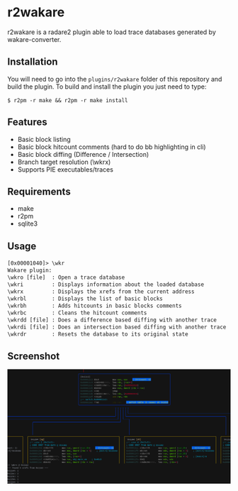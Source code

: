 # r2wakare
r2wakare is a radare2 plugin able to load trace databases generated by wakare-converter.

## Installation
You will need to go into the ```plugins/r2wakare``` folder of this repository and
build the plugin. To build and install the plugin you just need to type:

```
$ r2pm -r make && r2pm -r make install 
```

## Features
- Basic block listing
- Basic block hitcount comments (hard to do bb highlighting in cli)
- Basic block diffing (Difference / Intersection)
- Branch target resolution (\wkrx)
- Supports PIE executables/traces

## Requirements
- make
- r2pm
- sqlite3

## Usage

```
[0x00001040]> \wkr
Wakare plugin:
\wkro [file]  : Open a trace database
\wkri         : Displays information about the loaded database
\wkrx         : Displays the xrefs from the current address
\wkrbl        : Displays the list of basic blocks
\wkrbh        : Adds hitcounts in basic blocks comments
\wkrbc        : Cleans the hitcount comments
\wkrdd [file] : Does a difference based diffing with another trace
\wkrdi [file] : Does an intersection based diffing with another trace
\wkrdr        : Resets the database to its original state
```

## Screenshot
![VM main screen](assets/r2-screen-global.png)
